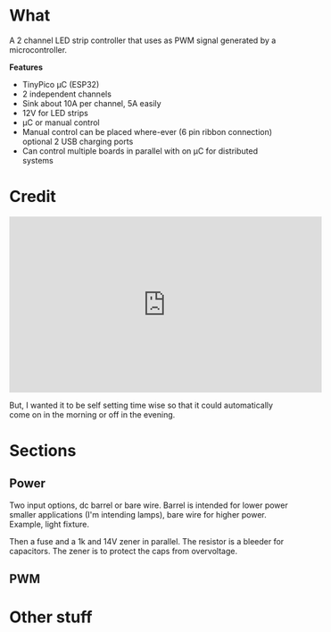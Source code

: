 # What
A 2 channel LED strip  controller that uses as PWM signal generated by a microcontroller.

**Features**
  
  * TinyPico µC (ESP32)
  * 2 independent channels
  * Sink about 10A per channel, 5A easily
  * 12V for LED strips
  * µC or manual control
  * Manual control can be placed where-ever (6 pin ribbon connection) optional 2 USB charging ports
  * Can control multiple boards in parallel with on µC for distributed systems

# Credit
<iframe width="560" height="315" src="https://www.youtube.com/embed/DhbMnQt14_o" frameborder="0" allow="accelerometer; autoplay; encrypted-media; gyroscope; picture-in-picture" allowfullscreen></iframe>

But, I wanted it to be self setting time wise so that it could automatically come on in the morning or off in the evening.

# Sections
## Power
Two input options, dc barrel or bare wire.
Barrel is intended for lower power smaller applications (I'm intending lamps), bare wire for higher power.  Example, light fixture.

Then a fuse and a 1k and 14V zener in parallel.
The resistor is a bleeder for capacitors.
The zener is to protect the caps from overvoltage.

## PWM


## 


# Other stuff